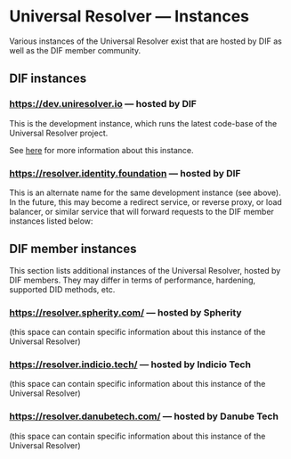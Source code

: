 # Universal Resolver — Instances

Various instances of the Universal Resolver exist that are hosted by DIF as well as the DIF member community.

## DIF instances

### https://dev.uniresolver.io — hosted by DIF

This is the development instance, which runs the latest code-base of the Universal Resolver project.

See [here](/docs/instances/development-instance.md) for more information about this instance.

### https://resolver.identity.foundation — hosted by DIF

This is an alternate name for the same development instance (see above). In the future, this may become a redirect service, or reverse proxy, or load balancer, or similar service that will forward requests to the DIF member instances listed below:

## DIF member instances

This section lists additional instances of the Universal Resolver, hosted by DIF members. They may differ in terms of performance, hardening, supported DID methods, etc.

### https://resolver.spherity.com/ — hosted by Spherity

(this space can contain specific information about this instance of the Universal Resolver)

### https://resolver.indicio.tech/ — hosted by Indicio Tech

(this space can contain specific information about this instance of the Universal Resolver)

### https://resolver.danubetech.com/ — hosted by Danube Tech

(this space can contain specific information about this instance of the Universal Resolver)
